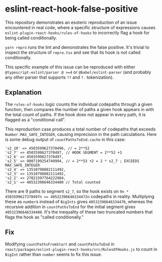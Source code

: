 # eslint-react-hook-false-positive

This repository demonstrates an esoteric reproduction of an issue encountered in real code, where a specific structure of expressions causes `eslint-plugin-react-hooks/rules-of-hooks` to incorrectly flag a hook for being called conditionally.

`yarn repro` runs the lint and demonstrates the false positive. It's trivial to inspect the structure of `repro.tsx` and see that its hook is not called conditionally.

This specific example of this issue can be reproduced with either `@typescript-eslint/parser @ >=4` or `@babel/eslint-parser` (and probably any other parser that supports `??` and `?.` tokenization).

## Explanation

The `rules-of-hooks` logic counts the individual codepaths through a given function, then compares the number of paths a given hook appears in with the total count of paths. If the hook does not appear in every path, it is flagged as a "conditional call".

This reproduction case produces a total number of codepaths that exceeds `Number.MAX_SAFE_INTEGER`, causing imprecision in the path calculations. Here is some debug output of `countPathsToEnd.cache` in this case:

```
's2_10' => 4503599627370496, // = 2**52
's2_7' => 4503599627370497, // HOOK SEGMENT = 2**52 +1
's2_6' => 4503599627370497,
's2_5' => 9007199254740994, // = 2**53 +2 = 2 * s2_7 ; EXCEEDS MAX_SAFE_INTEGER
's2_4' => 13510798882111492,
's2_3' => 13510798882111492,
's2_2' => 27021597764222984,
's2_1' => 40532396646334480 // Total counted
```

There are 9 paths to segment `s2_7`, so the hook exists on `9n * 4503599627370497n == 40532396646334473n` codepaths in reality. Multiplying these as `number`s instead of `BigInts` gives `40532396646334470`, whereas the recursive addition in `countPathsToEnd` for the initial segment gives `40532396646334480`. It's the inequality of these two truncated numbers that flags the hook as "called conditionally."

## Fix

Modifying `countPathsFromStart` and `countPathsToEnd` in `react/packages/eslint-plugin-react-hooks/src/RulesOfHooks.js` to count in `BigInt` rather than `number` seems to fix this issue.
